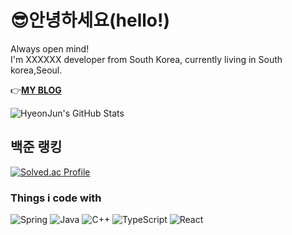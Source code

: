 # 😎안녕하세요(hello!)
Always open mind!
<br/>
I'm XXXXXX developer from South Korea, currently living in South korea,Seoul.


👉[**MY BLOG**](https://osumaniaddict527.tistory.com/)
<br/>

![HyeonJun's GitHub Stats](https://github-readme-stats.vercel.app/api?username=HyeonJun0527&show_icons=true&theme=radical)


## 백준 랭킹
[![Solved.ac Profile](http://mazassumnida.wtf/api/v2/generate_badge?boj=wschoi789)](https://solved.ac/wschoi789)

### Things i code with

![Spring](https://img.shields.io/badge/Spring-%236DB33F.svg?logo=spring&logoColor=white)
![Java](https://img.shields.io/badge/Java-%23ED8B00.svg?logo=openjdk&logoColor=white)
![C++](https://img.shields.io/badge/C++-%2300599C.svg?logo=cplusplus&logoColor=white)
![TypeScript](https://img.shields.io/badge/TypeScript-%233178C6.svg?logo=typescript&logoColor=white)
![React](https://img.shields.io/badge/React-%2361DAFB.svg?logo=react&logoColor=black)

<!--
**Hyeonjun0527/Hyeonjun0527** is a ✨ _special_ ✨ repository because its `README.md` (this file) appears on your GitHub profile.



Here are some ideas to get you started:
- 🔭 I’m currently working on ...
- 🌱 I’m currently learning ...
- 👯 I’m looking to collaborate on ...
- 🤔 I’m looking for help with ...
- 💬 Ask me about ...
- 📫 How to reach me: ...
- 😄 Pronouns: ...
- ⚡ Fun fact: ...
-->
